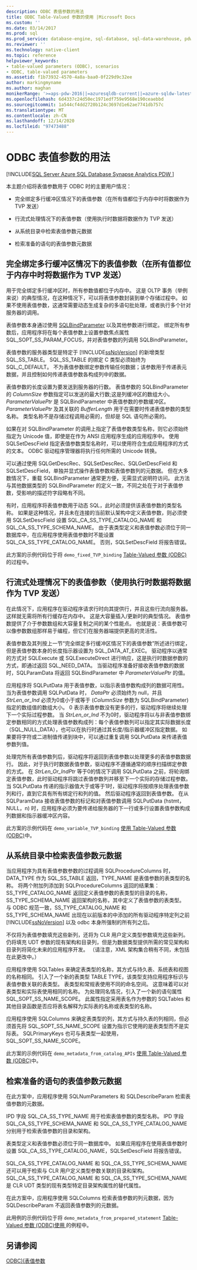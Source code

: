 ```yaml
---
description: ODBC 表值参数的用法
title: ODBC Table-Valued 参数的使用 |Microsoft Docs
ms.custom: ''
ms.date: 03/14/2017
ms.prod: sql
ms.prod_service: database-engine, sql-database, sql-data-warehouse, pdw
ms.reviewer: ''
ms.technology: native-client
ms.topic: reference
helpviewer_keywords:
- table-valued parameters (ODBC), scenarios
- ODBC, table-valued parameters
ms.assetid: f1b73932-4570-4a8a-baa0-0f229d9c32ee
author: markingmyname
ms.author: maghan
monikerRange: '>=aps-pdw-2016||=azuresqldb-current||=azure-sqldw-latest||>=sql-server-2016||>=sql-server-linux-2017||=azuresqldb-mi-current'
ms.openlocfilehash: 6d4337c24d50ec1971edf759e9568e190ceaebbd
ms.sourcegitcommit: 1a544cf4dd2720b124c3697d1e62ae7741db757c
ms.translationtype: MT
ms.contentlocale: zh-CN
ms.lasthandoff: 12/14/2020
ms.locfileid: "97473488"
---
```

# <a name="uses-of-odbc-table-valued-parameters"></a>ODBC 表值参数的用法
[!INCLUDE[SQL Server Azure SQL Database Synapse Analytics PDW ](../../includes/applies-to-version/sql-asdb-asdbmi-asa-pdw.md)]

  本主题介绍将表值参数用于 ODBC 时的主要用户情况：  
  
-   完全绑定多行缓冲区情况下的表值参数（在所有值都位于内存中时将数据作为 TVP 发送）  
  
-   行流式处理情况下的表值参数（使用执行时数据将数据作为 TVP 发送）  
  
-   从系统目录中检索表值参数元数据  
  
-   检索准备的语句的表值参数元数据  
  
## <a name="table-valued-parameter-with-fully-bound-multirow-buffers-send-data-as-a-tvp-with-all-values-in-memory"></a>完全绑定多行缓冲区情况下的表值参数（在所有值都位于内存中时将数据作为 TVP 发送）  
 用于完全绑定多行缓冲区时，所有参数值都位于内存中。 这是 OLTP 事务（举例来说）的典型情况，在这种情况下，可以将表值参数封装到单个存储过程中。 如果不使用表值参数，这通常需要动态生成复杂的多语句批处理，或者执行多个针对服务器的调用。  
  
 表值参数本身通过使用 [SQLBindParameter](../../odbc/reference/syntax/sqlbindparameter-function.md) 以及其他参数进行绑定。 绑定所有参数后，应用程序将在每个表值参数上设置参数焦点属性 SQL_SOPT_SS_PARAM_FOCUS，并对表值参数的列调用 SQLBindParameter。  
  
 表值参数的服务器类型是特定于 [!INCLUDE[ssNoVersion](../../includes/ssnoversion-md.md)] 的新增类型 SQL_SS_TABLE。 SQL_SS_TABLE 的绑定 C 类型必须始终为 SQL_C_DEFAULT。 不为表值参数绑定参数传输任何数据；该参数用于传递表元数据，并且控制如何传递表值参数各构成列中的数据。  
  
 表值参数的长度设置为要发送到服务器的行数。 表值参数的 SQLBindParameter 的 *ColumnSize* 参数指定可以发送的最大行数;这是列缓冲区的数组大小。 *ParameterValuePtr* 是 SQLBindParameter 中表值参数的参数缓冲区。 *ParameterValuePtr* 及其关联的 *BufferLength* 用于在需要时传递表值参数的类型名称。 类型名称不是存储过程调用必需的，但却是 SQL 语句所必需的。  
  
 如果在对 SQLBindParameter 的调用上指定了表值参数类型名称，则它必须始终指定为 Unicode 值，即使是在作为 ANSI 应用程序生成的应用程序中。 使用 SQLSetDescField 指定表值参数类型名称时，可以使用符合生成应用程序的方式的文本。 ODBC 驱动程序管理器将执行任何所需的 Unicode 转换。  
  
 可以通过使用 SQLGetDescRec、SQLSetDescRec、SQLGetDescField 和 SQLSetDescField，单独并显式操作表值参数和表值参数列的元数据。 但在大多数情况下，重载 SQLBindParameter 通常更方便，无需显式说明符访问。 此方法与其他数据类型的 SQLBindParameter 的定义一致，不同之处在于对于表值参数，受影响的描述符字段略有不同。  
  
 有时，应用程序将表值参数用于动态 SQL，此时必须提供该表值参数的类型名称。 如果是这种情况，并且未在连接的当前默认架构中定义表值参数，则必须使用 SQLSetDescField 设置 SQL_CA_SS_TYPE_CATALOG_NAME 和 SQL_CA_SS_TYPE_SCHEMA_NAME。 由于表类型定义和表值参数必须位于同一数据库中，在应用程序使用表值参数时不能设置 SQL_CA_SS_TYPE_CATALOG_NAME。 否则，SQLSetDescField 将报告错误。  
  
 此方案的示例代码位于将 `demo_fixed_TVP_binding` [Table-Valued 参数 &#40;ODBC&#41;](../../relational-databases/native-client-odbc-how-to/use-table-valued-parameters-odbc.md)的过程中。  
  
## <a name="table-valued-parameter-with-row-streaming-send-data-as-a-tvp-using-data-at-execution"></a>行流式处理情况下的表值参数（使用执行时数据将数据作为 TVP 发送）  
 在此情况下，应用程序在驱动程序请求行时向其提供行，并且这些行流向服务器。 这样就无需将所有行缓存在内存中。 这是大容量插入/更新时的典型情况。 表值参数提供了介于参数数组和大容量复制之间的某个性能点。 也就是说：表值参数可以像参数数组那样易于编程，但它们在服务器端提供更高的灵活性。  
  
 表值参数及其列按上一节“完全绑定多行缓冲区情况下的表值参数”所述进行绑定，但是表值参数本身的长度指示器设置为 SQL_DATA_AT_EXEC。 驱动程序以通常的方式对 SQLExecute 或 SQLExecuteDirect 进行响应，这是执行时数据参数的方式，即通过返回 SQL_NEED_DATA。 当驱动程序准备好接收表值参数的数据时，SQLParamData 将返回 SQLBindParameter 中 *ParameterValuePtr* 的值。  
  
 应用程序将 SQLPutData 用于表值参数，以指示表值参数构成列的数据可用性。 当为表值参数调用 SQLPutData 时， *DataPtr* 必须始终为 null，并且 *StrLen_or_Ind* 必须为0或小于或等于 (*ColumnSize* 参数为 SQLBindParameter) 指定的数组值的数组大小。 0 表示表值参数没有更多的行，驱动程序将继续处理下一个实际过程参数。 当 *StrLen_or_Ind* 不为0时，驱动程序将以与非表值参数绑定参数相同的方式处理表值参数构成列：每个表值参数列可以指定其实际数据长度（SQL_NULL_DATA），也可以在执行时通过其长度/指示器缓冲区指定数据。 如果要将字符或二进制值传递到块中，可以通过重复调用 SQLPutData 来传递表值参数列值。  
  
 处理完所有表值参数列后，驱动程序将返回到表值参数以处理更多的表值参数数据行。 因此，对于执行时数据表值参数，驱动程序不遵循通常的顺序扫描绑定参数的方式。 在 *StrLen_Or_IndPtr* 等于0的情况下调用 SQLPutData 之前，将轮询绑定表值参数，此时驱动程序将跳过表值参数列并移至下一个实际的存储过程参数。  当 SQLPutData 传递的指示器值大于或等于1时，驱动程序将按顺序处理表值参数列和行，直到它具有所有绑定行和列的值。 然后驱动程序返回到表值参数。 在从 SQLParamData 接收表值参数的标记和对表值参数调用 SQLPutData (hstmt，NULL，n) 时，应用程序必须为要传递给服务器的下一行或多行设置表值参数构成列数据和指示器缓冲区内容。  
  
 此方案的示例代码在 `demo_variable_TVP_binding` [使用 Table-Valued 参数 &#40;ODBC&#41;](../../relational-databases/native-client-odbc-how-to/use-table-valued-parameters-odbc.md)中。  
  
## <a name="retrieving-table-valued-parameter-metadata-from-the-system-catalog"></a>从系统目录中检索表值参数元数据  
 当应用程序为具有表值参数参数的过程调用 SQLProcedureColumns 时，DATA_TYPE 作为 SQL_SS_TABLE 返回，TYPE_NAME 是表值参数的表类型的名称。 将两个附加列添加到 SQLProcedureColumns 返回的结果集： SS_TYPE_CATALOG_NAME 返回定义表值参数的表类型的目录的名称，SS_TYPE_SCHEMA_NAME 返回架构的名称，其中定义了表值参数的表类型。 与 ODBC 规范一致，SS_TYPE_CATALOG_NAME 和 SS_TYPE_SCHEMA_NAME 出现在以前版本的中添加的所有驱动程序特定列之前 [!INCLUDE[ssNoVersion](../../includes/ssnoversion-md.md)] 以及 odbc 本身所强制的所有列之后。  
  
 不仅将为表值参数填充这些新列，还将为 CLR 用户定义类型参数填充这些新列。 仍将填充 UDT 参数的现有架构和目录列，但是为数据类型提供所需的常见架构和目录列将简化未来的应用程序开发。 （请注意，XML 架构集合稍有不同，未包括在此更改中。）  
  
 应用程序使用 SQLTables 来确定表类型的名称，其方式与持久表、系统表和视图的名称相同。 引入了一个新的表类型 TABLE TYPE，该类型支持应用程序标识与表值参数关联的表类型。 表类型和常规表使用不同的命名空间。 这意味着可以对表类型和实际表使用相同的名称。 为处理同名情况，引入了一个新的语句属性 SQL_SOPT_SS_NAME_SCOPE。 此属性指定采用表名作为参数的 SQLTables 和其他目录函数是否应将表名解释为实际表的名称或表类型的名称。  
  
 应用程序使用 SQLColumns 来确定表类型的列，其方式与持久表的列相同，但必须首先将 SQL_SOPT_SS_NAME_SCOPE 设置为指示它使用的是表类型而不是实际表。 SQLPrimaryKeys 也可与表类型一起使用，SQL_SOPT_SS_NAME_SCOPE。  
  
 此方案的示例代码在 `demo_metadata_from_catalog_APIs` [使用 Table-Valued 参数 &#40;ODBC&#41;](../../relational-databases/native-client-odbc-how-to/use-table-valued-parameters-odbc.md)中。  
  
## <a name="retrieving-table-valued-parameter-metadata-for-a-prepared-statement"></a>检索准备的语句的表值参数元数据  
 在此方案中，应用程序使用 SQLNumParameters 和 SQLDescribeParam 检索表值参数的元数据。  
  
 IPD 字段 SQL_CA_SS_TYPE_NAME 用于检索表值参数的类型名称。 IPD 字段 SQL_CA_SS_TYPE_SCHEMA_NAME 和 SQL_CA_SS_TYPE_CATALOG_NAME 分别用于检索表值参数的目录和架构。  
  
 表类型定义和表值参数必须位于同一数据库中。 如果应用程序在使用表值参数时设置 SQL_CA_SS_TYPE_CATALOG_NAME，SQLSetDescField 将报告错误。  
  
 SQL_CA_SS_TYPE_CATALOG_NAME 和 SQL_CA_SS_TYPE_SCHEMA_NAME 还可以用于检索与 CLR 用户定义类型参数关联的目录和架构。 SQL_CA_SS_TYPE_CATALOG_NAME 和 SQL_CA_SS_TYPE_SCHEMA_NAME 是 CLR UDT 类型的现有类型特定目录架构属性的替代属性。  
  
 在此方案中，应用程序使用 SQLColumns 检索表值参数的列元数据，因为 SQLDescribeParam 不返回表值参数列的元数据。  
  
 此用例的示例代码位于将 `demo_metadata_from_prepared_statement` [Table-Valued 参数 &#40;ODBC&#41;使用 ](../../relational-databases/native-client-odbc-how-to/use-table-valued-parameters-odbc.md)的例程中。  
  
## <a name="see-also"></a>另请参阅  
 [ODBC&#41;&#40;表值参数 ](../../relational-databases/native-client-odbc-table-valued-parameters/table-valued-parameters-odbc.md)  
  
